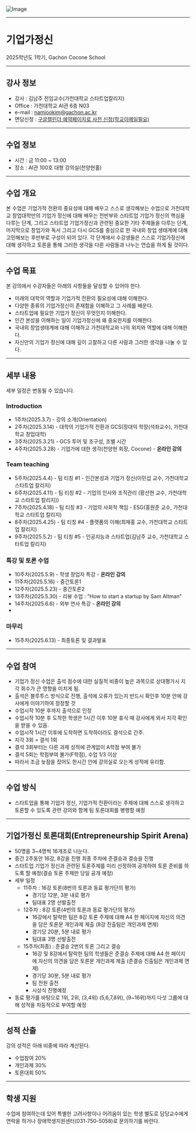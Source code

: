 ![Image](https://github.com/user-attachments/assets/8be1ef8a-87d3-46d6-b914-af968cc0fc2a)

---

# 기업가정신
2025학년도 1학기, Gachon Cocone School

---

## 강사 정보
- 강사 : 김남주 전임교수(가천대학교 스타트업칼리지)
- Office : 가천대학교 AI관 6층 N03
- e-mail : namjookim@gachon.ac.kr
- 면담신청 : [구글캘린더 예약페이지로 사전 신청(학교이메일필요)](https://calendar.app.google/Z4pFaDujwLURBrmt8)

---

## 수업 정보
- 시간 : 금 11:00 ~ 13:00
- 장소 : AI관 100호 대형 강의실(천양현홀)

---

## 수업 개요
본 수업은 기업가적 전환의 중요성에 대해 배우고 스스로 생각해보는 수업으로 가천대학교 창업대학만의 기업가 정신에 대해 배우는 전반부와 스타트업 기업가 정신의 핵심을 다루는 단계, 그리고 스타트업 기업가정신과 관련된 중요한 기타 주제들을 다루는 단계, 마지막으로 창업가와 독서 그리고 다시 GCS를 중심으로 한 국내외 창업 생태계에 대해 고민해보는 후반부로 구성이 되어 있다. 각 단계에서 수강생들은 스스로 기업가정신에 대해 생각하고 토론을 통해 그러한 생각을 다른 사람들과 나누는 연습을 하게 될 것이다.

---

## 수업 목표
본 강의에서 수강자들은 아래의 사항들을 달성할 수 있어야 한다.
- 미래의 대학의 역할과 기업가적 전환의 필요성에 대해 이해한다.
- 다양한 종류의 기업가정신이 존재함을 이해하고 그 사례를 배운다.
- 스타트업에 필요한 기업가 정신이 무엇인지 이해한다.
- 인간 본성을 이해하는 일이 기업가정신에 왜 중요한지를 이해한다.
- 국내외 창업생태계에 대해 이해하고 가천대학교와 나의 위치와 역할에 대해 이해한다.
- 자신만의 기업가 정신에 대해 깊이 고찰하고 다른 사람과 그러한 생각을 나눌 수 있다.

---

## 세부 내용
세부 일정은 변동될 수 있습니다.

### Introduction
- 1주차(2025.3.7) - 강의 소개(Orientation)
- 2주차(2025.3.14) - 대학의 기업가적 전환과 GCS(장대익 학장(석좌교수), 가천대학교 창업대학)
- 3주차(2025.3.21) - GCS 투어 및 조구성, 조별 시간
- 4주차(2025.3.28) - 기업가에 대한 생각(천양현 회장, Cocone) - **온라인 강의** 

### Team teaching
- 5주차(2025.4.4) - 팀 티칭 #1 - 인간본성과 기업가 정신(이민섭 교수,  가천대학교 스타트업 칼리지)
- 6주차(2025.4.11) - 팀 티칭 #2 - 기업의 인사와 조직관리 (황선현 교수,  가천대학교 스타트업 칼리지))
- 7주차(2025.4.18) - 팀 티칭 #3 - 기업의 사회적 책임 - ESG(홍원준 교수,  가천대학교 스타트업 칼리지) 
- 8주차(2025.4.25) - 팀 티칭 #4 - 플랫폼의 이해(최재홍 교수,  가천대학교 스타트업 칼리지)
- 9주차(2025.5.2) - 팀 티칭 #5 - 인공지능과 스타트업(김남주 교수,  가천대학교 스타트업 칼리지)

### 특강 및 토론 수업
- 10주차(2025.5.9) - 학생 창업자 특강 - **온라인 강의**
- 11주차(2025.5.16) - 중간토론1
- 12주차(2025.5.23) - 중간토론2
- 13주차(2025.5.30) - 리뷰 수업 : "How to start a startup by Sam Altman"
- 14주차(2025.6.6) - 외부 연사 특강 - **온라인 강의**
- 
###  마무리
- 15주차(2025.6.13) - 최종토론 및 결과발표

---

## 수업 참여
- 기업가 정신 수업은 출석 점수에 대한 실질적 비중이 높은 과목으로 상대평가시 지각 회수가 큰 영향을 미치게 됨.
- 출석은 블루투스 방식으로 진행, 출석에 오류가 있는지 반드시 확인후 10분 안에 강사에게 이야기하여 정정할 것
- 수업시작 10분 후까지 출석으로 인정
- 수업시작 10분 후 도착한 학생은 1시간 이후 10분 휴식 때 강사에게 와서 지각 확인을 받을 수 있음.
- 수업시작 1시간 이후에 도착하면 도착하더라도 결석으로 간주.
- 지각 3회 = 결석 1회
- 결석 3회부터는 다른 과제 성적에 관계없이 A학점 부여 불가
- 결석 5회는 학점부여 불가(F학점), 수업 1/3 이상
- 따라서 조금 늦잠을 잤어도 한시간 안에 강의실로 오는게 성적에 유리함.

---

## 수업 방식
- 스타트업을 통해 기업가 정신, 기업가적 전환이라는 주제에 대해 스스로 생각하고 토론할 수 있도록 관련 강의와 함께 팀 토론대회를 병행할 예정

---

## 기업가정신 토론대회(Entrepreneurship Spirit Arena)
- 50명을 3~4명씩 16개조로 나눈다.
- 중간 2주동안 16강, 8강을 진행 최종 주차에 준결승과 결승을 진행
- 스타트업 기업가 정신과 관련된 토론주제를 미리 선정하여 공개하여 토론 준비를 하도록 할 예정(결승 토론 주제만 당일 공개 예정)
- 세부 일정
  - 11주차 : 16강 토론(8번의 토론과 동료 평가단의 평가)
    - 경기당 12분, 3분 내로 평가
    - 팀대표 2명 선발출전
  - 12주차 : 8강 토론(4번의 토론과 동료 평가단의 평가)
    - 16강에서 탈락한 팀은 8강 토론 주제에 대해 A4 한 페이지에 자신의 의견을 담은 토론문 개인과제 제출 (8강 진출팀은 개인과제 면제)
    - 경기당 20분, 5분 내로 평가
    - 팀대표 3명 선발출전
  - 15주차(최종) : 준결승 2번의 토론 그리고 결승
    - 16강 및 8강에서 탈락한 팀의 학생들은 준결승 주제에 대해 A4 한 페이지에 자신의 의견을 담은 토론문 개인과제 제출 (준결승 진출팀은 개인과제 면제)
    - 경기당 30분, 5분 내로 평가
    - 팀 전원 출전
    - 시상식 진행예정
- 동료 평가를 바탕으로 1위, 2위, (3,4위) (5,6,7,8위), (9~16위)까지 다섯 그룹에 대해 성적을 차등적으로 부여할 예정

---

## 성적 산출

강의 성적은 아래 비중에 따라 계산된다.
- 수업참여 20%
- 개인과제 30%
- 토론대회 50%

---

## 학생 지원

수업에 참여하는데 있어 특별한 고려사항이나 어려움이 있는 학생 별도로 담당교수에게 연락을 하거나 장애학생지원센터(031-750-5058)로 문의하기를 바란다.
